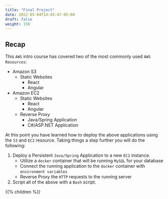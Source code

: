 ```yaml
---
title: "Final Project"
date: 2022-05-04T14:45:47-05:00
draft: false
weight: 150
---
```


## Recap

This `AWS` intro course has covered two of the most commonly used `AWS Resources`:
- Amazon S3
    - Static Websites
        - React
        - Angular
- Amazon EC2
    - Static Websites
        - React
        - Angular
    - Reverse Proxy
        - Java/Spring Application
        - C#/ASP.NET Application

At this point you have learned how to deploy the above applications using the `S3` and `EC2` resource. Taking things a step further you will do the following:
1. Deploy a Persistent `Java/Spring` Application to a new `EC2` instance.
    - Utilize a `docker` container that will be running `MySQL` for your database
    - Connect the running application to the `docker` container with `environment variables`
    - Reverse Proxy the `HTTP` requests to the running server
1. Script all of the above with a `Bash` script.

{{% children %}}
